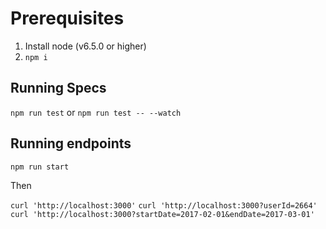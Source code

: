 # Prerequisites

1. Install node (v6.5.0 or higher)
2. `npm i`

## Running Specs

`npm run test` or `npm run test -- --watch`


## Running endpoints

`npm run start`

Then

`curl 'http://localhost:3000'`
`curl 'http://localhost:3000?userId=2664'`
`curl 'http://localhost:3000?startDate=2017-02-01&endDate=2017-03-01'`